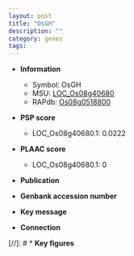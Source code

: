 ```yaml
---
layout: post
title: "OsGH"
description: ""
category: genes
tags: 
---
```


* **Information**  
    + Symbol: OsGH  
    + MSU: [LOC_Os08g40680](http://rice.plantbiology.msu.edu/cgi-bin/ORF_infopage.cgi?orf=LOC_Os08g40680)  
    + RAPdb: [Os08g0518800](http://rapdb.dna.affrc.go.jp/viewer/gbrowse_details/irgsp1?name=Os08g0518800)  

* **PSP score**  
    + LOC_Os08g40680.1: 0.0222 

* **PLAAC score**  
    + LOC_Os08g40680.1: 0 

* **Publication**  

* **Genbank accession number**  

* **Key message**  

* **Connection**  

[//]: # * **Key figures**  


